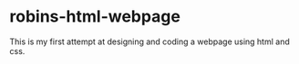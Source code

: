 # robins-html-webpage
This is my first attempt at designing and coding a webpage using html and css.
